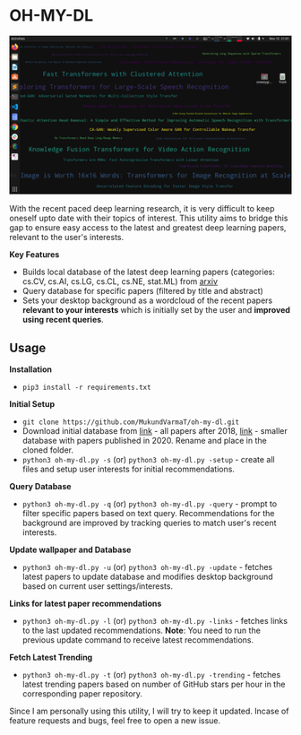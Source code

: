 # OH-MY-DL

![](assets/teaser.png)

With the recent paced deep learning research, it is very difficult to keep oneself upto date with their topics of interest. This utility aims to bridge this gap to ensure easy access to the latest and greatest deep learning papers, relevant to the user's interests.

**Key Features**

- Builds local database of the latest deep learning papers (categories: cs.CV, cs.AI, cs.LG, cs.CL, cs.NE, stat.ML) from [arxiv](https://arxiv.org)
- Query database for specific papers (filtered by title and abstract)
- Sets your desktop background as a wordcloud of the recent papers **relevant to your interests** which is initially set by the user and **improved using recent queries**.

## Usage

**Installation**

- `pip3 install -r requirements.txt`

**Initial Setup**

- `git clone https://github.com/MukundVarmaT/oh-my-dl.git`
- Download initial database from [link](https://drive.google.com/file/d/1cVNF0kWZ_SLtz1Z0HbZtvlFVsqVFk8mN/view?usp=sharing) - all papers after 2018, [link](https://drive.google.com/file/d/1kgusrA__7GI8unn3_ADK0gt6tJwjzNOb/view?usp=sharing) - smaller database with papers published in 2020. Rename and place in the cloned folder.
- `python3 oh-my-dl.py -s` (or) `python3 oh-my-dl.py -setup` - create all files and setup user interests for initial recommendations.  

**Query Database**

- `python3 oh-my-dl.py -q` (or) `python3 oh-my-dl.py -query` - prompt to filter specific papers based on text query. Recommendations for the background are improved by tracking queries to match user's recent interests.

**Update wallpaper and Database**

- `python3 oh-my-dl.py -u` (or) `python3 oh-my-dl.py -update` - fetches latest papers to update database and modifies desktop background based on current user settings/interests. 

**Links for latest paper recommendations**

- `python3 oh-my-dl.py -l` (or) `python3 oh-my-dl.py -links` - fetches links to the last updated recommendations. **Note**: You need to run the previous update command to receive latest recommendations.

**Fetch Latest Trending**

- `python3 oh-my-dl.py -t` (or) `python3 oh-my-dl.py -trending` - fetches latest trending papers based on number of GitHub stars per hour in the corresponding paper repository.

Since I am personally using this utility, I will try to keep it updated. Incase of feature requests and bugs, feel free to open a new issue. 